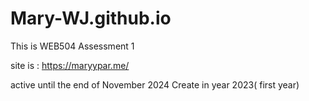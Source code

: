 # Mary-WJ.github.io


This is WEB504 Assessment 1

site is : https://maryypar.me/

active until the end of November 2024
Create in year 2023( first year)
